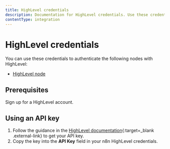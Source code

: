 ```yaml
---
title: HighLevel credentials
description: Documentation for HighLevel credentials. Use these credentials to authenticate HighLevel in n8n, a workflow automation platform.
contentType: integration
---
```


# HighLevel credentials

You can use these credentials to authenticate the following nodes with HighLevel:

* [HighLevel node](/integrations/builtin/app-nodes/n8n-nodes-base.highlevel/)

## Prerequisites

Sign up for a HighLevel account.

## Using an API key

1. Follow the guidance in the [HighLevel documentation](https://help.gohighlevel.com/support/solutions/articles/48001060529-highlevel-api){:target=_blank .external-link} to get your API key.
2. Copy the key into the **API Key** field in your n8n HighLevel credentials.



